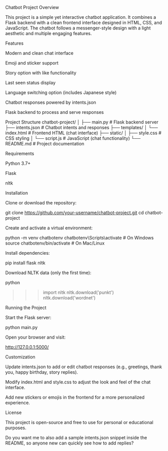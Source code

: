 Chatbot Project
Overview

This project is a simple yet interactive chatbot application. It combines a Flask backend with a clean frontend interface designed in HTML, CSS, and JavaScript. The chatbot follows a messenger-style design with a light aesthetic and multiple engaging features.

Features

Modern and clean chat interface

Emoji and sticker support

Story option with like functionality

Last seen status display

Language switching option (includes Japanese style)

Chatbot responses powered by intents.json

Flask backend to process and serve responses

Project Structure
chatbot-project/
│
├── main.py            # Flask backend server
├── intents.json       # Chatbot intents and responses
├── templates/
│   └── index.html     # Frontend HTML (chat interface)
├── static/
│   ├── style.css      # CSS styling
│   └── script.js      # JavaScript (chat functionality)
└── README.md          # Project documentation

Requirements

Python 3.7+

Flask

nltk

Installation

Clone or download the repository:

git clone https://github.com/your-username/chatbot-project.git
cd chatbot-project


Create and activate a virtual environment:

python -m venv chatbotenv
chatbotenv\Scripts\activate   # On Windows
source chatbotenv/bin/activate  # On Mac/Linux


Install dependencies:

pip install flask nltk


Download NLTK data (only the first time):

python
>>> import nltk
>>> nltk.download('punkt')
>>> nltk.download('wordnet')

Running the Project

Start the Flask server:

python main.py


Open your browser and visit:

http://127.0.0.1:5000/

Customization

Update intents.json to add or edit chatbot responses (e.g., greetings, thank you, happy birthday, story replies).

Modify index.html and style.css to adjust the look and feel of the chat interface.

Add new stickers or emojis in the frontend for a more personalized experience.

License

This project is open-source and free to use for personal or educational purposes.

Do you want me to also add a sample intents.json snippet inside the README, so anyone new can quickly see how to add replies?
